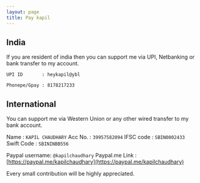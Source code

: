 ```yaml
---
layout: page
title: Pay kapil
---
```


## India
If you are resident of india then you can support me via UPI, Netbanking or bank transfer to my account.

```
UPI ID       : heykapil@ybl
```
```
Phonepe/Gpay : 8178217233
```

## International
You can support me via Western Union or any other wired transfer to my bank account.

Name       :   ```KAPIL CHAUDHARY```
Acc No.    :   ```39957582094```
IFSC code  :   ```SBIN0002433```
Swift Code :   ```SBININBB556```


Paypal username:  ```@kapilchaudhary```
Paypal.me Link : [https://paypal.me/kapilchaudhary](https://paypal.me/kapilchaudhary)


Every small contribution will be highly appreciated.
